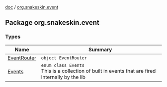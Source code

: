 [doc](../index.md) / [org.snakeskin.event](./index.md)

## Package org.snakeskin.event

### Types

| Name | Summary |
|---|---|
| [EventRouter](-event-router/index.md) | `object EventRouter` |
| [Events](-events/index.md) | `enum class Events`<br>This is a collection of built in events that are fired internally by the lib |

